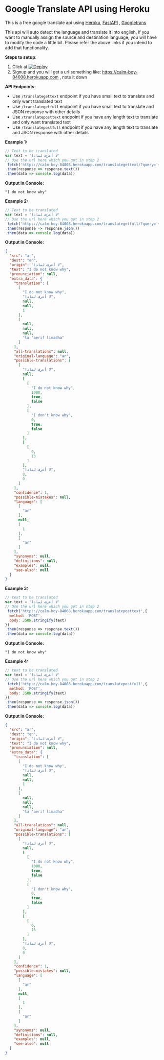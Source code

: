 # Google Translate API using Heroku
This is a free google translate api using [Heroku](https://github.com/heroku/python-getting-started "Heroku"), [FastAPI](https://fastapi.tiangolo.com/tutorial/first-steps/ "FastAPI") , [Googletrans](https://github.com/ssut/py-googletrans "Googletrans")  

This api will auto detect the language and translate it into english, if you want to manually assign the source and destination language, you will have to modify the code a little bit. Please refer the above links if you intend to add that functionality.

**Steps to setup:**
1. Click at [![Deploy](https://www.herokucdn.com/deploy/button.svg)](https://heroku.com/deploy)
2. Signup and you will get a url something like: https://calm-boy-84008.herokuapp.com ,  note it down

**API Endpoints:**
- Use `/translategettext` endpoint if you have small text to translate and only want translated text
- Use `/translategetfull` endpoint if you have small text to translate and JSON response with other details
- Use `/translateposttext` endpoint if you have any length text to translate and only want translated text
- Use `/translatepostfull` endpoint if you have any length text to translate and JSON response with other details

**Example 1:**
```javascript
// Text to be translated
var text = 'لا أعرف لماذا'
// Use the url here which you got in step 2
 fetch('https://calm-boy-84008.herokuapp.com/translategettext/?query='+encodeURIComponent(text))
.then(response => response.text())
.then(data => console.log(data))
```

**Output in Console:**

`"I do not know why"`

**Example 2:**
```javascript
// Text to be translated
var text = 'لا أعرف لماذا'
// Use the url here which you got in step 2
 fetch('https://calm-boy-84008.herokuapp.com/translategetfull/?query='+encodeURIComponent(text))
.then(response => response.json())
.then(data => console.log(data))
```

**Output in Console:**
```json
{
  "src": "ar",
  "dest": "en",
  "origin": "لا أعرف لماذا",
  "text": "I do not know why",
  "pronunciation": null,
  "extra_data": {
    "translation": [
      [
        "I do not know why",
        "لا أعرف لماذا",
        null,
        null,
        1
      ],
      [
        null,
        null,
        null,
        "la 'aerif limadha"
      ]
    ],
    "all-translations": null,
    "original-language": "ar",
    "possible-translations": [
      [
        "لا أعرف لماذا",
        null,
        [
          [
            "I do not know why",
            1000,
            true,
            false
          ],
          [
            "I don't know why",
            0,
            true,
            false
          ]
        ],
        [
          [
            0,
            13
          ]
        ],
        "لا أعرف لماذا",
        0,
        0
      ]
    ],
    "confidence": 1,
    "possible-mistakes": null,
    "language": [
      [
        "ar"
      ],
      null,
      [
        1
      ],
      [
        "ar"
      ]
    ],
    "synonyms": null,
    "definitions": null,
    "examples": null,
    "see-also": null
  }
}

```

**Example 3:**
```javascript
// text to be translated
var text = 'لا أعرف لماذا'
// Use the url here which you got in step 2
 fetch('https://calm-boy-84008.herokuapp.com/translateposttext',{
  method: 'POST',
  body: JSON.stringify(text)
})
.then(response => response.text())
.then(data => console.log(data))
```

**Output in Console:**

`"I do not know why"`

**Example 4:**
```javascript
// text to be translated
var text = 'لا أعرف لماذا'
// Use the url here which you got in step 2
 fetch('https://calm-boy-84008.herokuapp.com/translatepostfull',{
  method: 'POST',
  body: JSON.stringify(text)
})
.then(response => response.json())
.then(data => console.log(data))
```


**Output in Console:**
```json
{
  "src": "ar",
  "dest": "en",
  "origin": "لا أعرف لماذا",
  "text": "I do not know why",
  "pronunciation": null,
  "extra_data": {
    "translation": [
      [
        "I do not know why",
        "لا أعرف لماذا",
        null,
        null,
        1
      ],
      [
        null,
        null,
        null,
        "la 'aerif limadha"
      ]
    ],
    "all-translations": null,
    "original-language": "ar",
    "possible-translations": [
      [
        "لا أعرف لماذا",
        null,
        [
          [
            "I do not know why",
            1000,
            true,
            false
          ],
          [
            "I don't know why",
            0,
            true,
            false
          ]
        ],
        [
          [
            0,
            13
          ]
        ],
        "لا أعرف لماذا",
        0,
        0
      ]
    ],
    "confidence": 1,
    "possible-mistakes": null,
    "language": [
      [
        "ar"
      ],
      null,
      [
        1
      ],
      [
        "ar"
      ]
    ],
    "synonyms": null,
    "definitions": null,
    "examples": null,
    "see-also": null
  }
}

```

